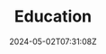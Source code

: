 ---
title: "Education"
description: 
date: 2024-05-02T07:31:08Z
image: 
math: 
license: 
hidden: false
comments: true
draft: true
---